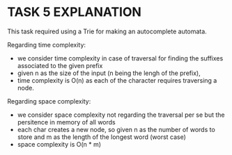 # TASK 5 EXPLANATION

This task required using a Trie for making an autocomplete automata.

Regarding time complexity:
- we consider time complexity in case of traversal for finding the suffixes associated to the given prefix
- given n as the size of the input (n being the lengh of the prefix),
- time complexity is O(n) as each of the character requires traversing a node.

Regarding space complexity:
- we consider space complexity not regarding the traversal per se but the persitence in memory of all words
- each char creates a new node, so given n as the number of words to store and m as the length of the longest word (worst case)
- space complexity is O(n * m)